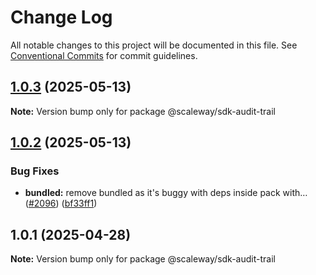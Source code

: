# Change Log

All notable changes to this project will be documented in this file.
See [Conventional Commits](https://conventionalcommits.org) for commit guidelines.

## [1.0.3](https://github.com/scaleway/scaleway-sdk-js/compare/@scaleway/sdk-audit-trail@1.0.2...@scaleway/sdk-audit-trail@1.0.3) (2025-05-13)

**Note:** Version bump only for package @scaleway/sdk-audit-trail

## [1.0.2](https://github.com/scaleway/scaleway-sdk-js/compare/@scaleway/sdk-audit-trail@1.0.1...@scaleway/sdk-audit-trail@1.0.2) (2025-05-13)

### Bug Fixes

- **bundled:** remove bundled as it's buggy with deps inside pack with… ([#2096](https://github.com/scaleway/scaleway-sdk-js/issues/2096)) ([bf33ff1](https://github.com/scaleway/scaleway-sdk-js/commit/bf33ff1f9cdd951add94817dac27239c86ef5437))

## 1.0.1 (2025-04-28)

**Note:** Version bump only for package @scaleway/sdk-audit-trail
